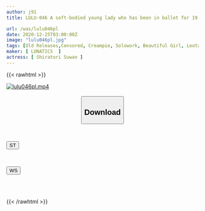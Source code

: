 ```yaml
---
author: j91
title: LULU-046 A soft-bodied young lady who has been in ballet for 19 years has applied for an AV appearance and has her legs spread 180 degrees, inserting a big cock into her pussy and getting a demonic piston that reaches the depths of her womb! Restraint that can't move and big dick deep throat! I fell into convulsive pleasure for the first time in my life with the long-awaited soft body creampie 3P! Shiratori Swan

url: /was/lulu046pl
date: 2020-12-25T03:00:00Z
image: "lulu046pl.jpg"
tags: [Old Releases,Censored, Creampie, Solowork, Beautiful Girl, Leotard, Huge Cock, Flexible	]
maker: [ LUNATICS  ]
actress: [ Shiratori Suwan ]
---
```



{{< rawhtml >}}

<div class="video" data-videoid="Dzw133vjJWikXJL">
    <a href="javascript:;">
        <img src="/was/lulu046pl/lulu046pl.jpg" width="WIDTH" height="HEIGHT" alt="lulu046pl.mp4" loading="lazy">
    </a>
</div>

<script type="text/javascript" src="https://j91.asia/asset/on-demand-st.js"></script>

<br>
  <link rel="stylesheet" href="https://j91.asia/asset/bs5.css">
  
  <center>
  <button class="btn btn-primary" type="button" data-bs-toggle="collapse" data-bs-target=".multi-collapse" aria-expanded="false" aria-controls="multiCollapseExample1 multiCollapseExample2"><h2>Download</h2></button></center>
</p>
<div class="row">
  <div class="col">
    <div class="collapse multi-collapse" id="multiCollapseExample1">
      <div class="card card-body">
	      	      <br>
<div class="buttons">  
<p><a href="https://streamtape.to/v/Dzw133vjJWikXJL" target="_blank"><button class="btn-hover color-3"><i class="fa fa-download"></i> ST</button></a></p></div>
    </div>
  </div>
</div>
  <div class="col">
    <div class="collapse multi-collapse" id="multiCollapseExample2">
      <div class="card card-body">
	      <br>
<div class="buttons">
<p><a href="https://wolfstream.tv/gm9gwdt9pgbd" target="_blank"><button class="btn-hover color-8"><i class="fa fa-download"></i> WS</button></a></p></div>
<br><br>
      </div>
    </div>
  </div>
</div>

{{< /rawhtml >}}
